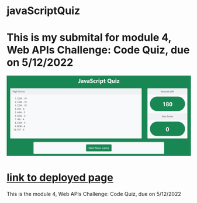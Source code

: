 # javaScriptQuiz

# This is my submital for module 4, Web APIs Challenge: Code Quiz, due on 5/12/2022

![screenshot](./assets/Screenshot.png)

[link to deployed page](https://caseysmiller.github.io/javaScriptQuiz/)
=======
This is the module 4, Web APIs Challenge: Code Quiz, due on 5/12/2022

